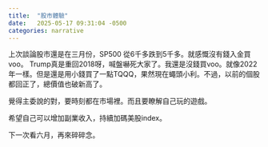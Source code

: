 ```yaml
---
title:  "股市體驗"
date:   2025-05-17 09:31:04 -0500
categories: narrative
---
```


上次談論股市還是在三月份，SP500 從6千多跌到5千多。就感慨沒有錢入金買voo。 Trump真是重回2018呀，喊盤嚇死大家了。我還是沒錢買voo。就像2022年一樣。但是還是用小錢買了一點TQQQ，果然現在蠅頭小利。不過，以前的個股都回正了，總價值也破新高了。

覺得主委說的對，要時刻都在市場裡。而且要瞭解自己玩的遊戲。

希望自己可以增加副業收入，持續加碼美股index。

下一次看六月，再來碎碎念。